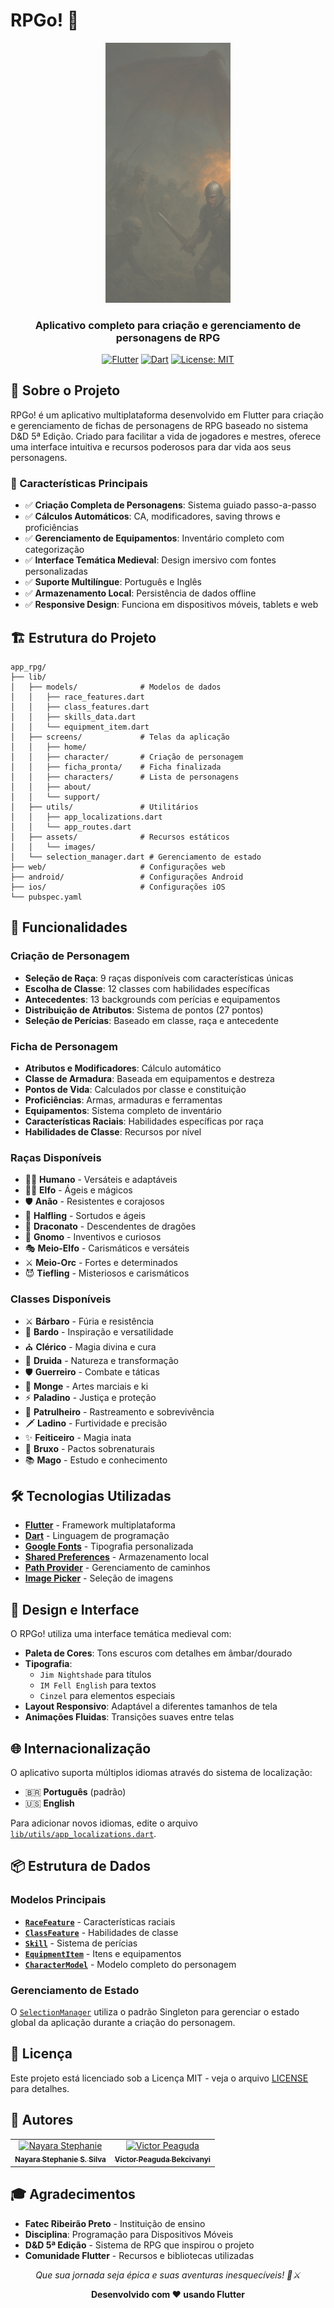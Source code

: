 # RPGo! 🎲

<div align="center">
  <img src="lib/assets/images/image_dracon_inicio.png" alt="RPGo! Logo" width="200"/>
  
  <h3>Aplicativo completo para criação e gerenciamento de personagens de RPG</h3>
  
  [![Flutter](https://img.shields.io/badge/Flutter-02569B?style=for-the-badge&logo=flutter&logoColor=white)](https://flutter.dev)
  [![Dart](https://img.shields.io/badge/Dart-0175C2?style=for-the-badge&logo=dart&logoColor=white)](https://dart.dev)
  [![License: MIT](https://img.shields.io/badge/License-MIT-yellow.svg?style=for-the-badge)](https://opensource.org/licenses/MIT)
</div>

## 📖 Sobre o Projeto

RPGo! é um aplicativo multiplataforma desenvolvido em Flutter para criação e gerenciamento de fichas de personagens de RPG baseado no sistema D&D 5ª Edição. Criado para facilitar a vida de jogadores e mestres, oferece uma interface intuitiva e recursos poderosos para dar vida aos seus personagens.

### 🎯 Características Principais

- ✅ **Criação Completa de Personagens**: Sistema guiado passo-a-passo
- ✅ **Cálculos Automáticos**: CA, modificadores, saving throws e proficiências
- ✅ **Gerenciamento de Equipamentos**: Inventário completo com categorização
- ✅ **Interface Temática Medieval**: Design imersivo com fontes personalizadas
- ✅ **Suporte Multilíngue**: Português e Inglês
- ✅ **Armazenamento Local**: Persistência de dados offline
- ✅ **Responsive Design**: Funciona em dispositivos móveis, tablets e web

## 🏗️ Estrutura do Projeto

```
app_rpg/
├── lib/
│   ├── models/              # Modelos de dados
│   │   ├── race_features.dart
│   │   ├── class_features.dart
│   │   ├── skills_data.dart
│   │   └── equipment_item.dart
│   ├── screens/             # Telas da aplicação
│   │   ├── home/
│   │   ├── character/       # Criação de personagem
│   │   ├── ficha_pronta/    # Ficha finalizada
│   │   ├── characters/      # Lista de personagens
│   │   ├── about/
│   │   └── support/
│   ├── utils/               # Utilitários
│   │   ├── app_localizations.dart
│   │   └── app_routes.dart
│   ├── assets/              # Recursos estáticos
│   │   └── images/
│   └── selection_manager.dart # Gerenciamento de estado
├── web/                     # Configurações web
├── android/                 # Configurações Android
├── ios/                     # Configurações iOS
└── pubspec.yaml
```

## 🚀 Funcionalidades

### Criação de Personagem
- **Seleção de Raça**: 9 raças disponíveis com características únicas
- **Escolha de Classe**: 12 classes com habilidades específicas
- **Antecedentes**: 13 backgrounds com perícias e equipamentos
- **Distribuição de Atributos**: Sistema de pontos (27 pontos)
- **Seleção de Perícias**: Baseado em classe, raça e antecedente

### Ficha de Personagem
- **Atributos e Modificadores**: Cálculo automático
- **Classe de Armadura**: Baseada em equipamentos e destreza
- **Pontos de Vida**: Calculados por classe e constituição
- **Proficiências**: Armas, armaduras e ferramentas
- **Equipamentos**: Sistema completo de inventário
- **Características Raciais**: Habilidades específicas por raça
- **Habilidades de Classe**: Recursos por nível

### Raças Disponíveis
- 🧙‍♂️ **Humano** - Versáteis e adaptáveis
- 🧝‍♀️ **Elfo** - Ágeis e mágicos
- 🛡️ **Anão** - Resistentes e corajosos
- 🏹 **Halfling** - Sortudos e ágeis
- 🐉 **Draconato** - Descendentes de dragões
- 🔬 **Gnomo** - Inventivos e curiosos
- 🎭 **Meio-Elfo** - Carismáticos e versáteis
- ⚔️ **Meio-Orc** - Fortes e determinados
- 😈 **Tiefling** - Misteriosos e carismáticos

### Classes Disponíveis
- ⚔️ **Bárbaro** - Fúria e resistência
- 🎵 **Bardo** - Inspiração e versatilidade
- ⛪ **Clérico** - Magia divina e cura
- 🌿 **Druida** - Natureza e transformação
- 🛡️ **Guerreiro** - Combate e táticas
- 🥊 **Monge** - Artes marciais e ki
- ⚡ **Paladino** - Justiça e proteção
- 🏹 **Patrulheiro** - Rastreamento e sobrevivência
- 🗡️ **Ladino** - Furtividade e precisão
- ✨ **Feiticeiro** - Magia inata
- 🔮 **Bruxo** - Pactos sobrenaturais
- 📚 **Mago** - Estudo e conhecimento

## 🛠️ Tecnologias Utilizadas

- **[Flutter](https://flutter.dev)** - Framework multiplataforma
- **[Dart](https://dart.dev)** - Linguagem de programação
- **[Google Fonts](https://pub.dev/packages/google_fonts)** - Tipografia personalizada
- **[Shared Preferences](https://pub.dev/packages/shared_preferences)** - Armazenamento local
- **[Path Provider](https://pub.dev/packages/path_provider)** - Gerenciamento de caminhos
- **[Image Picker](https://pub.dev/packages/image_picker)** - Seleção de imagens


## 🎨 Design e Interface

O RPGo! utiliza uma interface temática medieval com:
- **Paleta de Cores**: Tons escuros com detalhes em âmbar/dourado
- **Tipografia**: 
  - `Jim Nightshade` para títulos
  - `IM Fell English` para textos
  - `Cinzel` para elementos especiais
- **Layout Responsivo**: Adaptável a diferentes tamanhos de tela
- **Animações Fluidas**: Transições suaves entre telas

## 🌐 Internacionalização

O aplicativo suporta múltiplos idiomas através do sistema de localização:
- 🇧🇷 **Português** (padrão)
- 🇺🇸 **English**

Para adicionar novos idiomas, edite o arquivo [`lib/utils/app_localizations.dart`](lib/utils/app_localizations.dart).

## 📦 Estrutura de Dados

### Modelos Principais
- **[`RaceFeature`](lib/models/race_features.dart)** - Características raciais
- **[`ClassFeature`](lib/models/class_features.dart)** - Habilidades de classe
- **[`Skill`](lib/models/skills_data.dart)** - Sistema de perícias
- **[`EquipmentItem`](lib/models/equipment_item.dart)** - Itens e equipamentos
- **[`CharacterModel`](lib/models/character_model.dart)** - Modelo completo do personagem

### Gerenciamento de Estado
O [`SelectionManager`](lib/selection_manager.dart) utiliza o padrão Singleton para gerenciar o estado global da aplicação durante a criação do personagem.

## 📄 Licença

Este projeto está licenciado sob a Licença MIT - veja o arquivo [LICENSE](LICENSE) para detalhes.

## 👥 Autores

<table>
  <tr>
    <td align="center">
      <a href="#">
        <img src="https://github.com/nayara-stephanie.png" width="100px;" alt="Nayara Stephanie"/><br>
        <sub><b>Nayara Stephanie S. Silva</b></sub>
      </a>
    </td>
    <td align="center">
      <a href="#">
        <img src="https://github.com/victor-peaguda.png" width="100px;" alt="Victor Peaguda"/><br>
        <sub><b>Victor Peaguda Bekcivanyi</b></sub>
      </a>
    </td>
  </tr>
</table>

## 🎓 Agradecimentos

- **Fatec Ribeirão Preto** - Instituição de ensino
- **Disciplina**: Programação para Dispositivos Móveis
- **D&D 5ª Edição** - Sistema de RPG que inspirou o projeto
- **Comunidade Flutter** - Recursos e bibliotecas utilizadas

<div align="center">
  <p><em>Que sua jornada seja épica e suas aventuras inesquecíveis! 🐉⚔️</em></p>
  
  **Desenvolvido com ❤️ usando Flutter**
</div>
